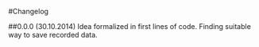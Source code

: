 #Changelog

##0.0.0 (30.10.2014)
Idea formalized in first lines of code. Finding suitable way to save recorded data.
